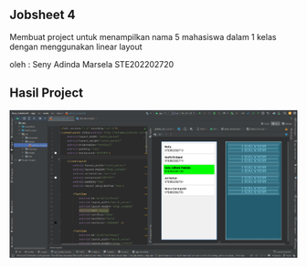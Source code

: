 ## Jobsheet 4 
Membuat project untuk menampilkan nama 5 mahasiswa dalam 1 kelas dengan menggunakan linear layout

oleh : Seny Adinda Marsela STE202202720

## Hasil Project
![](https://github.com/SenyAdinda/Seny_Jobsheet4/blob/main/Seny_Jobsheet4.png)
